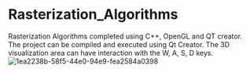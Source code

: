 # Rasterization_Algorithms

Rasterization Algorithms completed using C++, OpenGL and QT creator. The project can be compiled and executed using Qt Creator. The 3D visualization area can have interaction with the W, A, S, D keys.
![1ea2238b-58f5-44e0-94e9-fea2584a0398](https://user-images.githubusercontent.com/102479291/236651553-c1af0894-fd48-4065-bf64-b4e1617a52f5.jpg)
